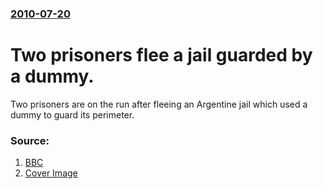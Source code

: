 ### [2010-07-20](/news/2010/07/20/index.md)

# Two prisoners flee a jail guarded by a dummy. 

Two prisoners are on the run after fleeing an Argentine jail which used a dummy to guard its perimeter.


### Source:

1. [BBC](http://www.bbc.co.uk/news/world-latin-america-10706626)
1. [Cover Image](http://www.bbc.co.uk/news/special/2015/newsspec_10857/bbc_news_logo.png?cb=1)
